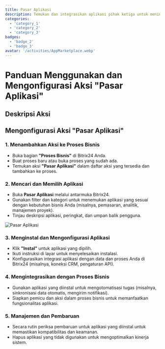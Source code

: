 ```yaml
---
title: Pasar Aplikasi
description: Temukan dan integrasikan aplikasi pihak ketiga untuk meningkatkan bisnis Anda.
categories: 
  - 'category_1'
  - 'category_2'
  - 'category_3'
badges: 
  - 'badge_2'
  - 'badge_3'
avatar: '/activities/AppMarketplace.webp'
---
```

# Panduan Menggunakan dan Mengonfigurasi Aksi "Pasar Aplikasi"

## Deskripsi Aksi

## **Mengonfigurasi Aksi "Pasar Aplikasi"**

### 1. Menambahkan Aksi ke Proses Bisnis
- Buka bagian **"Proses Bisnis"** di Bitrix24 Anda.
- Buat proses baru atau buka proses yang sudah ada.
- Temukan aksi **"Pasar Aplikasi"** dalam daftar aksi yang tersedia dan tambahkan ke proses.

### 2. Mencari dan Memilih Aplikasi
- Buka **Pasar Aplikasi** melalui antarmuka Bitrix24.
- Gunakan filter dan kategori untuk menemukan aplikasi yang sesuai dengan kebutuhan bisnis Anda (misalnya, pemasaran, analitik, manajemen proyek).
- Tinjau deskripsi aplikasi, peringkat, dan umpan balik pengguna.

![Pasar Aplikasi](/activities/AppMarketplace.webp)

### 3. Menginstal dan Mengonfigurasi Aplikasi
- Klik **"Instal"** untuk aplikasi yang dipilih.
- Ikuti instruksi di layar untuk menyelesaikan instalasi.
- Konfigurasikan integrasi aplikasi dengan data dan proses Anda di Bitrix24 (misalnya, koneksi CRM, pengaturan API).

### 4. Mengintegrasikan dengan Proses Bisnis
- Gunakan aplikasi yang diinstal untuk mengotomatisasi tugas (misalnya, sinkronisasi data otomatis, mengirim notifikasi).
- Siapkan pemicu dan aksi dalam proses bisnis untuk memanfaatkan fungsionalitas aplikasi.

### 5. Manajemen dan Pembaruan
- Secara rutin periksa pembaruan untuk aplikasi yang diinstal untuk memastikan kompatibilitas dan keamanan.
- Hapus aplikasi yang tidak digunakan untuk mengoptimalkan kinerja sistem.